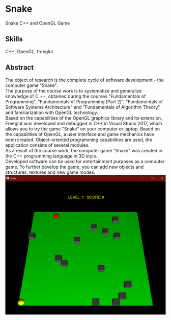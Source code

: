 # Snake
Snake C++ and OpenGL Game

## Skills
C++, OpenGL, freeglut

## Abstract
The object of research is the complete cycle of software development - the computer game "Snake".<br>
The purpose of the course work is to systematize and generalize knowledge of C ++, obtained during the courses "Fundamentals of Programming", "Fundamentals of Programming (Part 2)", "Fundamentals of Software Systems Architecture" and "Fundamentals of Algorithm Theory" and familiarization with OpenGL technology.<br>
Based on the capabilities of the OpenGL graphics library and its extension, Freeglut was developed and debugged in C++ in Visual Studio 2017, which allows you to try the game "Snake" on your computer or laptop. Based on the capabilities of OpenGL, a user interface and game mechanics have been created. Object-oriented programming capabilities are used, the application consists of several modules.<br>
As a result of the course work, the computer game "Snake" was created in the
C++ programming language in 3D style.<br>
Developed software can be used for entertainment purposes as a computer game.
To further develop the game, you can add new objects and structures, textures and new game modes.<br>
![Screenshot](/img/screen-1.png "Screenshot")
